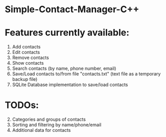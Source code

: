 # Simple-Contact-Manager-C++

# Features currently available:
1. Add contacts
2. Edit contacts
3. Remove contacts
4. Show contacts
5. Search contacts (by name, phone number, email)
6. Save/Load contacts to/from file "contacts.txt" (text file as a temporary backup file)
7. SQLite Database implementation to save/load contacts 

# TODOs:
2. Categories and groups of contacts
3. Sorting and filtering by name/phone/email
4. Additional data for contacts